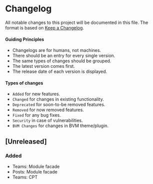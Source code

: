 # Changelog

All notable changes to this project will be documented in this file. The format is based on [Keep a Changelog](https://keepachangelog.com/en/1.0.0/).

#### Guiding Principles
- Changelogs are for humans, not machines.
- There should be an entry for every single version.
- The same types of changes should be grouped.
- The latest version comes first.
- The release date of each version is displayed.

#### Types of changes
- `Added` for new features.
- `Changed` for changes in existing functionality.
- `Deprecated` for soon-to-be removed features.
- `Removed` for now removed features.
- `Fixed` for any bug fixes.
- `Security` in case of vulnerabilities.
- `BVM Changes` for changes in BVM theme/plugin.

## [Unreleased]
### Added
- Teams: Module facade
- Posts: Module facade
- Teams: CPT